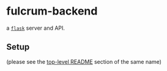 # fulcrum-backend
a [`flask`](https://flask.palletsprojects.com/en/2.0.x/) server and API.

## Setup

(please see the [top-level README](https://github.com/the-radiativity-company/fulcrum/blob/main/README.md) section of the same name)

